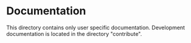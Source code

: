 # Documentation

This directory contains only user specific documentation.
Development documentation is located in the directory "contribute".